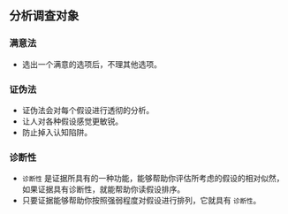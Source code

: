 ## 分析调查对象

### 满意法
* 选出一个满意的选项后，不理其他选项。

### 证伪法
* 证伪法会对每个假设进行透彻的分析。
* 让人对各种假设感觉更敏锐。
* 防止掉入认知陷阱。

### 诊断性
* `诊断性` 是证据所具有的一种功能，能够帮助你评估所考虑的假设的相对似然，如果证据具有诊断性，就能帮助你读假设排序。
* 只要证据能够帮助你按照强弱程度对假设进行排列，它就具有 `诊断性`。
